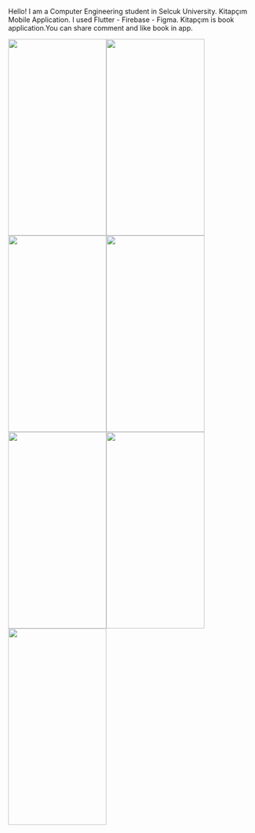 Hello! I am a Computer Engineering student in Selcuk University.
Kitapçım Mobile Application.
I used Flutter - Firebase - Figma.
Kitapçım is book application.You can share comment and like book in app.

<img src ="https://user-images.githubusercontent.com/70198902/205132912-aea28c52-606a-4ff3-9892-fe420b1ac722.png" width="200" height="400"/><img src ="https://user-images.githubusercontent.com/70198902/205132928-4819d1fc-8329-43c3-a458-8fe9109d98e6.png" width="200" height="400"/><img src ="https://user-images.githubusercontent.com/70198902/205132964-61604393-fc19-411a-afc6-27c7bd965db1.png" width="200" height="400"/><img src ="https://user-images.githubusercontent.com/70198902/205132980-9933c826-54b3-44ff-a331-7f6dddc89b56.png" width="200" height="400"/><img src ="https://user-images.githubusercontent.com/70198902/205133007-5e51f7e5-79bf-4607-968d-fd67cff6ff28.png" width="200" height="400"/><img src ="https://user-images.githubusercontent.com/70198902/205133015-7756e8d7-081c-4788-8d3a-c782fb21ed44.png" width="200" height="400"/><img src ="https://user-images.githubusercontent.com/70198902/205133021-912ea78e-0fb5-4ceb-8b0d-5e3d0cb712a5.png" width="200" height="400"/>
